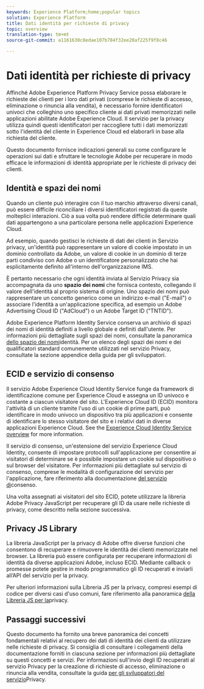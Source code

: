 ```yaml
---
keywords: Experience Platform;home;popular topics
solution: Experience Platform
title: Dati identità per richieste di privacy
topic: overview
translation-type: tm+mt
source-git-commit: a1161630c8edae107b784f32ee20af225f9f8c46

---
```



# Dati identità per richieste di privacy

Affinché Adobe Experience Platform Privacy Service possa elaborare le richieste dei clienti per i loro dati privati (comprese le richieste di accesso, eliminazione o rinuncia alla vendita), è necessario fornire identificatori univoci che colleghino uno specifico cliente ai dati privati memorizzati nelle applicazioni abilitate Adobe Experience Cloud. Il servizio per la privacy utilizza quindi questi identificatori per raccogliere tutti i dati memorizzati sotto l&#39;identità del cliente in Experience Cloud ed elaborarli in base alla richiesta del cliente.

Questo documento fornisce indicazioni generali su come configurare le operazioni sui dati e sfruttare le tecnologie Adobe per recuperare in modo efficace le informazioni di identità appropriate per le richieste di privacy dei clienti.

## Identità e spazi dei nomi

Quando un cliente può interagire con il tuo marchio attraverso diversi canali, può essere difficile riconciliare i diversi identificatori registrati da queste molteplici interazioni. Ciò a sua volta può rendere difficile determinare quali dati appartengono a una particolare persona nelle applicazioni Experience Cloud.

Ad esempio, quando gestisci le richieste di dati dei clienti in Servizio privacy, un&#39;identità può rappresentare un valore di cookie impostato in un dominio controllato da Adobe, un valore di cookie in un dominio di terze parti condiviso con Adobe o un identificatore personalizzato che hai esplicitamente definito all&#39;interno dell&#39;organizzazione IMS.

È pertanto necessario che ogni identità inviata al Servizio Privacy sia accompagnata da uno **spazio dei nomi** che fornisca contesto, collegando il valore dell&#39;identità al proprio sistema di origine. Uno spazio dei nomi può rappresentare un concetto generico come un indirizzo e-mail (&quot;E-mail&quot;) o associare l&#39;identità a un&#39;applicazione specifica, ad esempio un Adobe Advertising Cloud ID (&quot;AdCloud&quot;) o un Adobe Target ID (&quot;TNTID&quot;).

Adobe Experience Platform Identity Service conserva un archivio di spazi dei nomi di identità definiti a livello globale e definiti dall&#39;utente. Per informazioni più dettagliate sugli spazi dei nomi, consultate la panoramica [dello spazio dei nomi](../identity-service/namespaces.md)identità. Per un elenco degli spazi dei nomi e dei qualificatori standard comunemente utilizzati nel servizio Privacy, consultate la sezione [](api/appendix.md) appendice della guida per gli sviluppatori.

## ECID e servizio di consenso

Il servizio Adobe Experience Cloud Identity Service funge da framework di identificazione comune per Experience Cloud e assegna un ID univoco e costante a ciascun visitatore del sito. L&#39;Experience Cloud ID (ECID) monitora l&#39;attività di un cliente tramite l&#39;uso di un cookie di prime parti, può identificare in modo univoco un dispositivo tra più applicazioni e consente di identificare lo stesso visitatore del sito e i relativi dati in diverse applicazioni Experience Cloud. See the [Experience Cloud Identity Service overview](https://docs.adobe.com/content/help/it-IT/id-service/using/intro/overview.html) for more information.

Il servizio di consenso, un&#39;estensione del servizio Experience Cloud Identity, consente di impostare protocolli sull&#39;applicazione per consentire ai visitatori di determinare se è possibile impostare un cookie sul dispositivo o sul browser del visitatore. Per informazioni più dettagliate sul servizio di consenso, comprese le modalità di configurazione del servizio per l&#39;applicazione, fare riferimento alla documentazione [del servizio di](https://docs.adobe.com/content/help/it-IT/id-service/using/implementation/opt-in-service/optin-overview.html)consenso.

Una volta assegnati ai visitatori del sito ECID, potete utilizzare la libreria Adobe Privacy JavaScript per recuperare gli ID da usare nelle richieste di privacy, come descritto nella sezione successiva.

## Privacy JS Library

La libreria JavaScript per la privacy di Adobe offre diverse funzioni che consentono di recuperare e rimuovere le identità dei clienti memorizzate nel browser. La libreria può essere configurata per recuperare informazioni di identità da diverse applicazioni Adobe, incluso ECID. Mediante callback o promesse potete gestire in modo programmatico gli ID recuperati e inviarli all’API del servizio per la privacy.

Per ulteriori informazioni sulla Libreria JS per la privacy, compresi esempi di codice per diversi casi d&#39;uso comuni, fare riferimento alla panoramica [della Libreria JS per la](js-library.md)privacy.

## Passaggi successivi

Questo documento ha fornito una breve panoramica dei concetti fondamentali relativi al recupero dei dati di identità dei clienti da utilizzare nelle richieste di privacy. Si consiglia di consultare i collegamenti della documentazione forniti in ciascuna sezione per informazioni più dettagliate su questi concetti e servizi. Per informazioni sull&#39;invio degli ID recuperati al servizio Privacy per la creazione di richieste di accesso, eliminazione o rinuncia alla vendita, consultate la guida [per gli sviluppatori del servizio](api/getting-started.md)Privacy.